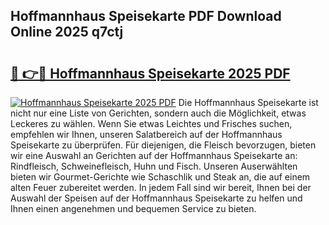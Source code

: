 ## Hoffmannhaus Speisekarte PDF Download Online 2025 q7ctj

# <h2><a href="http://gce8fvp.nevu.top/?p=Hoffmannhaus+Speisekarte">🔗 👉🔴 Hoffmannhaus Speisekarte 2025 PDF</a></h2>

[![Hoffmannhaus Speisekarte 2025 PDF](https://i.imgur.com/dBaPXMq.png)](http://gce8fvp.nevu.top/?p=Hoffmannhaus+Speisekarte)
Die Hoffmannhaus Speisekarte ist nicht nur eine Liste von Gerichten, sondern auch die Möglichkeit, etwas Leckeres zu wählen. Wenn Sie etwas Leichtes und Frisches suchen, empfehlen wir Ihnen, unseren Salatbereich auf der Hoffmannhaus Speisekarte zu überprüfen. Für diejenigen, die Fleisch bevorzugen, bieten wir eine Auswahl an Gerichten auf der Hoffmannhaus Speisekarte an: Rindfleisch, Schweinefleisch, Huhn und Fisch. Unseren Auserwählten bieten wir Gourmet-Gerichte wie Schaschlik und Steak an, die auf einem alten Feuer zubereitet werden. In jedem Fall sind wir bereit, Ihnen bei der Auswahl der Speisen auf der Hoffmannhaus Speisekarte zu helfen und Ihnen einen angenehmen und bequemen Service zu bieten.
